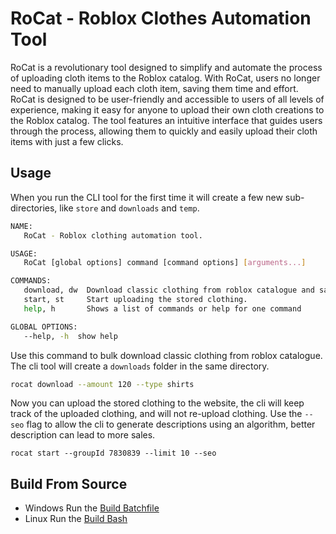 # RoCat - **Ro**blox **C**lothes **A**utomation **T**ool

RoCat is a revolutionary tool designed to simplify and automate the process of uploading cloth items to the Roblox catalog. With RoCat, users no longer need to manually upload each cloth item, saving them time and effort. RoCat is designed to be user-friendly and accessible to users of all levels of experience, making it easy for anyone to upload their own cloth creations to the Roblox catalog. The tool features an intuitive interface that guides users through the process, allowing them to quickly and easily upload their cloth items with just a few clicks.

## Usage

When you run the CLI tool for the first time it will create a few new sub-directories, like `store` and `downloads` and `temp`.

```sh
NAME:
   RoCat - Roblox clothing automation tool.

USAGE:
   RoCat [global options] command [command options] [arguments...]

COMMANDS:
   download, dw  Download classic clothing from roblox catalogue and save them for later upload
   start, st     Start uploading the stored clothing.
   help, h       Shows a list of commands or help for one command

GLOBAL OPTIONS:
   --help, -h  show help
```

Use this command to bulk download classic clothing from roblox catalogue. The cli tool will create a `downloads` folder in the same directory.

```sh
rocat download --amount 120 --type shirts
```

Now you can upload the stored clothing to the website, the cli will keep track of the uploaded clothing, and will not re-upload clothing. Use the `--seo` flag to allow the cli to generate descriptions using an algorithm, better description can lead to more sales.

```
rocat start --groupId 7830839 --limit 10 --seo
```

## Build From Source

- Windows
  Run the [Build Batchfile](./build.cmd)
- Linux
  Run the [Build Bash](./build.sh)
